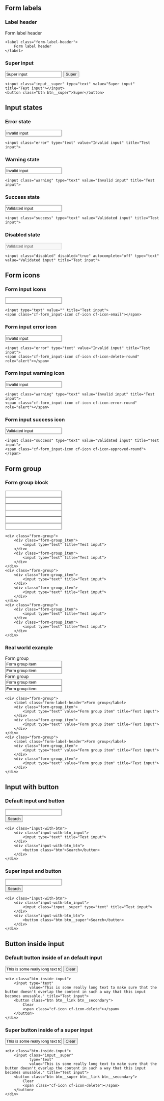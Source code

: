 ## Form labels

### Label header

  <label class="form-label-header">
      Form label header
  </label>

````
<label class="form-label-header">
    Form label header
</label>
````

### Super input

  <input class="input__super" type="text" value="Super input" title="Test input"></input>
  <button class="btn btn__super">Super</button>

````
<input class="input__super" type="text" value="Super input" title="Test input"></input>
<button class="btn btn__super">Super</button>
````

## Input states

### Error state

  <input class="error" type="text" value="Invalid input" title="Test input">

````
<input class="error" type="text" value="Invalid input" title="Test input">
````

### Warning state

  <input class="warning" type="text" value="Invalid input" title="Test input">

````
<input class="warning" type="text" value="Invalid input" title="Test input">
````

### Success state

  <input class="success" type="text" value="Validated input" title="Test input">

````
<input class="success" type="text" value="Validated input" title="Test input">
````

### Disabled state

  <input class="disabled" disabled="true" autocomplete="off" type="text" value="Validated input" title="Test input">

````
<input class="disabled" disabled="true" autocomplete="off" type="text" value="Validated input" title="Test input">
````

## Form icons

### Form input icons

  <input type="text" value="" title="Test input">
  <span class="cf-form_input-icon cf-icon cf-icon-email"></span>

````
<input type="text" value="" title="Test input">
<span class="cf-form_input-icon cf-icon cf-icon-email"></span>
````

### Form input error icon

  <input class="error" type="text" value="Invalid input" title="Test input">
  <span class="cf-form_input-icon cf-icon cf-icon-delete-round" role="alert"></span>

````
<input class="error" type="text" value="Invalid input" title="Test input">
<span class="cf-form_input-icon cf-icon cf-icon-delete-round" role="alert"></span>
````

### Form input warning icon

  <input class="warning" type="text" value="Invalid input" title="Test input">
  <span class="cf-form_input-icon cf-icon cf-icon-error-round" role="alert"></span>

````
<input class="warning" type="text" value="Invalid input" title="Test input">
<span class="cf-form_input-icon cf-icon cf-icon-error-round" role="alert"></span>
````

### Form input success icon

  <input class="success" type="text" value="Validated input" title="Test input">
  <span class="cf-form_input-icon cf-icon cf-icon-approved-round"></span>

````
<input class="success" type="text" value="Validated input" title="Test input">
<span class="cf-form_input-icon cf-icon cf-icon-approved-round"></span>
````

## Form group

### Form group block

  <div class="form-group">
      <div class="form-group_item">
          <input type="text" title="Test input">
      </div>
      <div class="form-group_item">
          <input type="text" title="Test input">
      </div>
  </div>
  <div class="form-group">
      <div class="form-group_item">
          <input type="text" title="Test input">
      </div>
      <div class="form-group_item">
          <input type="text" title="Test input">
      </div>
  </div>
  <div class="form-group">
      <div class="form-group_item">
          <input type="text" title="Test input">
      </div>
      <div class="form-group_item">
          <input type="text" title="Test input">
      </div>
  </div>

````
<div class="form-group">
    <div class="form-group_item">
        <input type="text" title="Test input">
    </div>
    <div class="form-group_item">
        <input type="text" title="Test input">
    </div>
</div>
<div class="form-group">
    <div class="form-group_item">
        <input type="text" title="Test input">
    </div>
    <div class="form-group_item">
        <input type="text" title="Test input">
    </div>
</div>
<div class="form-group">
    <div class="form-group_item">
        <input type="text" title="Test input">
    </div>
    <div class="form-group_item">
        <input type="text" title="Test input">
    </div>
</div>
````

### Real world example

  <div class="form-group">
      <label class="form-label-header">Form group</label>
      <div class="form-group_item">
          <input type="text" value="Form group item" title="Test input">
      </div>
      <div class="form-group_item">
          <input type="text" value="Form group item" title="Test input">
      </div>
  </div>
  <div class="form-group">
      <label class="form-label-header">Form group</label>
      <div class="form-group_item">
          <input type="text" value="Form group item" title="Test input">
      </div>
      <div class="form-group_item">
          <input type="text" value="Form group item" title="Test input">
      </div>
  </div>

````
<div class="form-group">
    <label class="form-label-header">Form group</label>
    <div class="form-group_item">
        <input type="text" value="Form group item" title="Test input">
    </div>
    <div class="form-group_item">
        <input type="text" value="Form group item" title="Test input">
    </div>
</div>
<div class="form-group">
    <label class="form-label-header">Form group</label>
    <div class="form-group_item">
        <input type="text" value="Form group item" title="Test input">
    </div>
    <div class="form-group_item">
        <input type="text" value="Form group item" title="Test input">
    </div>
</div>
````

## Input with button

### Default input and button

  <div class="input-with-btn">
      <div class="input-with-btn_input">
          <input type="text" title="Test input">
      </div>
      <div class="input-with-btn_btn">
          <button class="btn">Search</button>
      </div>
  </div>

````
<div class="input-with-btn">
    <div class="input-with-btn_input">
        <input type="text" title="Test input">
    </div>
    <div class="input-with-btn_btn">
        <button class="btn">Search</button>
    </div>
</div>
````

### Super input and button

  <div class="input-with-btn">
      <div class="input-with-btn_input">
          <input class="input__super" type="text" title="Test input">
      </div>
      <div class="input-with-btn_btn">
          <button class="btn btn__super">Search</button>
      </div>
  </div>

````
<div class="input-with-btn">
    <div class="input-with-btn_input">
        <input class="input__super" type="text" title="Test input">
    </div>
    <div class="input-with-btn_btn">
        <button class="btn btn__super">Search</button>
    </div>
</div>
````

## Button inside input

### Default button inside of an default input

  <div class="btn-inside-input">
      <input type="text"
             value="This is some really long text to make sure that the button doesn't overlap the content in such a way that this input becomes unusable." title="Test input">
      <button class="btn btn__link btn__secondary">
          Clear
          <span class="cf-icon cf-icon-delete"></span>
      </button>
  </div>

````
<div class="btn-inside-input">
    <input type="text"
           value="This is some really long text to make sure that the button doesn't overlap the content in such a way that this input becomes unusable." title="Test input">
    <button class="btn btn__link btn__secondary">
        Clear
        <span class="cf-icon cf-icon-delete"></span>
    </button>
</div>
````

### Super button inside of a super input

  <div class="btn-inside-input">
      <input class="input__super"
             type="text"
             value="This is some really long text to make sure that the button doesn't overlap the content in such a way that this input becomes unusable." title="Test input">
      <button class="btn btn__super btn__link btn__secondary">
          Clear
          <span class="cf-icon cf-icon-delete"></span>
      </button>
  </div>

````
<div class="btn-inside-input">
    <input class="input__super"
           type="text"
           value="This is some really long text to make sure that the button doesn't overlap the content in such a way that this input becomes unusable." title="Test input">
    <button class="btn btn__super btn__link btn__secondary">
        Clear
        <span class="cf-icon cf-icon-delete"></span>
    </button>
</div>
````
